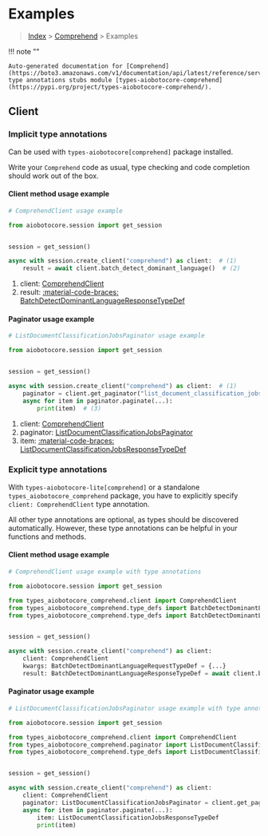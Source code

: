 # Examples

> [Index](../README.md) > [Comprehend](./README.md) > Examples

!!! note ""

    Auto-generated documentation for [Comprehend](https://boto3.amazonaws.com/v1/documentation/api/latest/reference/services/comprehend.html#comprehend)
    type annotations stubs module [types-aiobotocore-comprehend](https://pypi.org/project/types-aiobotocore-comprehend/).

## Client

### Implicit type annotations

Can be used with `types-aiobotocore[comprehend]` package installed.

Write your `Comprehend` code as usual,
type checking and code completion should work out of the box.



#### Client method usage example

```python
# ComprehendClient usage example

from aiobotocore.session import get_session


session = get_session()

async with session.create_client("comprehend") as client:  # (1)
    result = await client.batch_detect_dominant_language()  # (2)
```

1. client: [ComprehendClient](./client.md)
2. result: [:material-code-braces: BatchDetectDominantLanguageResponseTypeDef](./type_defs.md#batchdetectdominantlanguageresponsetypedef)



#### Paginator usage example

```python
# ListDocumentClassificationJobsPaginator usage example

from aiobotocore.session import get_session


session = get_session()

async with session.create_client("comprehend") as client:  # (1)
    paginator = client.get_paginator("list_document_classification_jobs")  # (2)
    async for item in paginator.paginate(...):
        print(item)  # (3)
```

1. client: [ComprehendClient](./client.md)
2. paginator: [ListDocumentClassificationJobsPaginator](./paginators.md#listdocumentclassificationjobspaginator)
3. item: [:material-code-braces: ListDocumentClassificationJobsResponseTypeDef](./type_defs.md#listdocumentclassificationjobsresponsetypedef)




### Explicit type annotations

With `types-aiobotocore-lite[comprehend]`
or a standalone `types_aiobotocore_comprehend` package, you have to explicitly specify
`client: ComprehendClient` type annotation.

All other type annotations are optional, as types should be discovered automatically.
However, these type annotations can be helpful in your functions and methods.


#### Client method usage example

```python
# ComprehendClient usage example with type annotations

from aiobotocore.session import get_session

from types_aiobotocore_comprehend.client import ComprehendClient
from types_aiobotocore_comprehend.type_defs import BatchDetectDominantLanguageResponseTypeDef
from types_aiobotocore_comprehend.type_defs import BatchDetectDominantLanguageRequestTypeDef


session = get_session()

async with session.create_client("comprehend") as client:
    client: ComprehendClient
    kwargs: BatchDetectDominantLanguageRequestTypeDef = {...}
    result: BatchDetectDominantLanguageResponseTypeDef = await client.batch_detect_dominant_language(**kwargs)
```



#### Paginator usage example

```python
# ListDocumentClassificationJobsPaginator usage example with type annotations

from aiobotocore.session import get_session

from types_aiobotocore_comprehend.client import ComprehendClient
from types_aiobotocore_comprehend.paginator import ListDocumentClassificationJobsPaginator
from types_aiobotocore_comprehend.type_defs import ListDocumentClassificationJobsResponseTypeDef


session = get_session()

async with session.create_client("comprehend") as client:
    client: ComprehendClient
    paginator: ListDocumentClassificationJobsPaginator = client.get_paginator("list_document_classification_jobs")
    async for item in paginator.paginate(...):
        item: ListDocumentClassificationJobsResponseTypeDef
        print(item)
```



